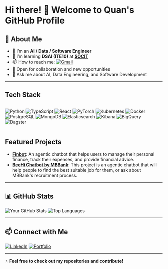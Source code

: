 # Hi there! 👋 Welcome to Quan's GitHub Profile

## 🚀 About Me

- 🔭 I’m an **AI / Data / Software Engineer**
- 🌱 I’m learning **DSAI (ITE10)** at **[SOCIT](https://soict.hust.edu.vn/)**
- 📫 How to reach me: [![Gmail](https://img.shields.io/badge/Gmail-D14836?style=flat&logo=gmail&logoColor=white)](mailto:hust.quanduongminh@gmail.com)
- 👔 Open for collaboration and new opportunities
- 💬 Ask me about AI, Data Engineering, and Software Development

---

## Tech Stack

<div style="display: flex; flex-wrap: wrap; gap: 4px;">

![Python](https://img.shields.io/badge/Python-3776AB?style=for-the-badge&logo=python&logoColor=white)
![TypeScript](https://img.shields.io/badge/TypeScript-3178C6?style=for-the-badge&logo=typescript&logoColor=white)
![React](https://img.shields.io/badge/React-61DAFB?style=for-the-badge&logo=react&logoColor=black)
![PyTorch](https://img.shields.io/badge/PyTorch-EE4C2C?style=for-the-badge&logo=pytorch&logoColor=white)
![Kubernetes](https://img.shields.io/badge/Kubernetes-326CE5?style=for-the-badge&logo=kubernetes&logoColor=white)
![Docker](https://img.shields.io/badge/Docker-2496ED?style=for-the-badge&logo=docker&logoColor=white)
![PostgreSQL](https://img.shields.io/badge/PostgreSQL-4169E1?style=for-the-badge&logo=postgresql&logoColor=white)
![MongoDB](https://img.shields.io/badge/MongoDB-47A248?style=for-the-badge&logo=mongodb&logoColor=white)
![Elasticsearch](https://img.shields.io/badge/Elasticsearch-005571?style=for-the-badge&logo=elasticsearch&logoColor=white)
![Kibana](https://img.shields.io/badge/Kibana-005571?style=for-the-badge&logo=kibana&logoColor=white)
![BigQuery](https://img.shields.io/badge/BigQuery-4285F4?style=for-the-badge&logo=google-cloud&logoColor=white)
![Dagster](https://img.shields.io/badge/Dagster-1A181A?style=for-the-badge&logo=dagster&logoColor=white)

</div>

## Featured Projects

- [**Finbot**](https://github.com/datvodinh/finbot): An agentic chatbot that helps users to manage their personal finance, track their expenses, and provide financial advice.
- [**BeeHi Chatbot by MBBank**](https://careers.mbbank.com.vn/): This project is an agentic chatbot that will help people to find the best suitable job for them, or ask about MBBank's recruitment process.
---

## 📊 GitHub Stats

![Your GitHub Stats](https://github-readme-stats.vercel.app/api?username=2uanDM&show_icons=true&theme=radical)
![Top Languages](https://github-readme-stats.vercel.app/api/top-langs/?username=2uanDM&layout=compact&theme=radical)

---

## 📫 Connect with Me

[![LinkedIn](https://img.shields.io/badge/LinkedIn-0077B5?style=for-the-badge&logo=linkedin&logoColor=white)](https://www.linkedin.com/in/quan1005/)
[![Portfolio](https://img.shields.io/badge/Portfolio-000?style=for-the-badge&logo=firefox&logoColor=white)](https://quandm.dev)

---

⭐️ **Feel free to check out my repositories and contribute!**
